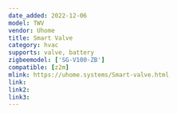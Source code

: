 ```yaml
---
date_added: 2022-12-06
model: TWV
vendor: Uhome
title: Smart Valve
category: hvac
supports: valve, battery
zigbeemodel: ['SG-V100-ZB']
compatible: [z2m]
mlink: https://uhome.systems/Smart-valve.html
link: 
link2: 
link3: 
---
```

